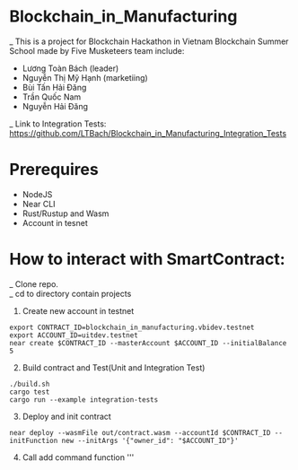 # Blockchain_in_Manufacturing
_ This is a project for Blockchain Hackathon in Vietnam Blockchain Summer School made by Five Musketeers team include:
+ Lương Toàn Bách (leader)
+ Nguyễn Thị Mỹ Hạnh (marketiing)
+ Bùi Tấn Hải Đăng
+ Trần Quốc Nam
+ Nguyễn Hải Đăng

_ Link to Integration Tests: https://github.com/LTBach/Blockchain_in_Manufacturing_Integration_Tests
# Prerequires
+ NodeJS  
+ Near CLI  
+ Rust/Rustup and Wasm
+ Account in tesnet
# How to interact with SmartContract:
_ Clone repo.  
_ cd to directory contain projects
1. Create new account in testnet
```
export CONTRACT_ID=blockchain_in_manufacturing.vbidev.testnet
export ACCOUNT_ID=uitdev.testnet
near create $CONTRACT_ID --masterAccount $ACCOUNT_ID --initialBalance 5
```

2. Build contract and Test(Unit and Integration Test)
```
./build.sh
cargo test 
cargo run --example integration-tests
```

3. Deploy and init contract
```
near deploy --wasmFile out/contract.wasm --accountId $CONTRACT_ID --initFunction new --initArgs '{"owner_id": "$ACCOUNT_ID"}'
```

4. Call add command function
'''
